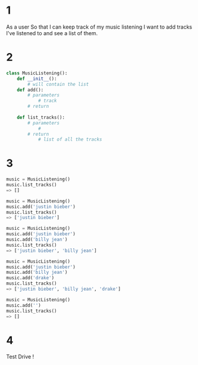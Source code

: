 # 1

As a user
So that I can keep track of my music listening
I want to add tracks I've listened to and see a list of them.

# 2

```python
class MusicListening():
    def __init__():
        # will contain the list
    def add():
        # parameters 
            # track 
        # return 
    
    def list_tracks():
        # parameters 
            # 
        # return 
            # list of all the tracks 

```
# 3
```python
music = MusicListening()
music.list_tracks()
=> []

music = MusicListening()
music.add('justin bieber')
music.list_tracks()
=> ['justin bieber']

music = MusicListening()
music.add('justin bieber')
music.add('billy jean')
music.list_tracks()
=> ['justin bieber', 'billy jean']

music = MusicListening()
music.add('justin bieber')
music.add('billy jean')
music.add('drake')
music.list_tracks()
=> ['justin bieber', 'billy jean', 'drake']

music = MusicListening()
music.add('')
music.list_tracks()
=> []


```
# 4

Test Drive !





